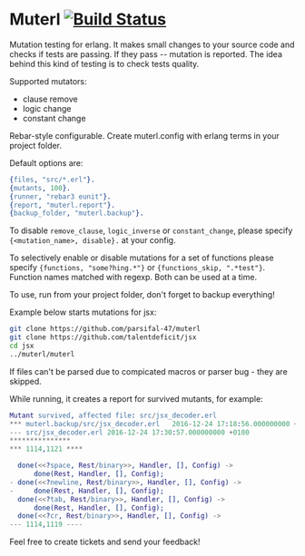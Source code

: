 # Muterl [![Build Status](https://travis-ci.org/parsifal-47/muterl.svg?branch=master)](https://travis-ci.org/parsifal-47/muterl)

Mutation testing for erlang. It makes small changes to your source code and checks if tests are passing. If they pass -- mutation is reported. The idea behind this kind of testing is to check tests quality.

Supported mutators:
 - clause remove
 - logic change
 - constant change

Rebar-style configurable. Create muterl.config with erlang terms
in your project folder.

Default options are:

```erlang
{files, "src/*.erl"}.
{mutants, 100}.
{runner, "rebar3 eunit"}.
{report, "muterl.report"}.
{backup_folder, "muterl.backup"}.
```

To disable `remove_clause`, `logic_inverse` or `constant_change`, please
specify `{<mutation_name>, disable}.` at your config.

To selectively enable or disable mutations for a set of functions please specify
`{functions, "some?hing.*"}` or `{functions_skip, ".*test"}`. Function names matched with regexp. Both can be used at a time.

To use, run from your project folder, don't forget to backup everything!

Example below starts mutations for jsx:
```bash
git clone https://github.com/parsifal-47/muterl
git clone https://github.com/talentdeficit/jsx
cd jsx
../muterl/muterl
```

If files can't be parsed due to compicated macros or parser bug - they are skipped.

While running, it creates a report for survived mutants, for example:

```erlang
Mutant survived, affected file: src/jsx_decoder.erl
*** muterl.backup/src/jsx_decoder.erl   2016-12-24 17:18:56.000000000 +0100
--- src/jsx_decoder.erl 2016-12-24 17:30:57.000000000 +0100
***************
*** 1114,1121 ****

  done(<<?space, Rest/binary>>, Handler, [], Config) ->
      done(Rest, Handler, [], Config);
- done(<<?newline, Rest/binary>>, Handler, [], Config) ->
-     done(Rest, Handler, [], Config);
  done(<<?tab, Rest/binary>>, Handler, [], Config) ->
      done(Rest, Handler, [], Config);
  done(<<?cr, Rest/binary>>, Handler, [], Config) ->
--- 1114,1119 ----
```

Feel free to create tickets and send your feedback!
